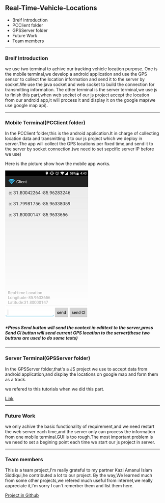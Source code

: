 ## Real-Time-Vehicle-Locations  

+ Breif Introduction
+ PCClient folder
+ GPSServer folder
+ Future Work
+ Team members

---

### Breif Introduction
we use two terminal to achive our tracking vehicle location purpose.
One is the mobile terminal,we develop a android application and use the GPS sensor to collect the
location information and send it to the server by socket.We use the java socket and web socket to build
the connection for transmitting information.
The other terminal is the server terminal,we use js to finish this part,when web socket of our js project
accept the location from our android app,it will process it and display it on the google map(we use google map api).

---
### Mobile Terminal(PCClient folder)
In the PCClient folder,this is the android application.It in charge of collecting location data and transmitting it 
to our js project which we deploy in server.The app will collect the GPS locations per fixed time,and send it to the server
by socket connection.(we need to set sepcific server IP before we use)

Here is the picture show how the mobile app works.

![Figure](https://raw.githubusercontent.com/s2117402/Real-Time-Vehicle-Locations/master/Image/Figure.png)

##### *Press Send button will send the context in edittext to the server,press Send Cl button will send current GPS location to the server(these two buttons are used to do some tests)

---
### Server Terminal(GPSServer folder)
In the GPSServer folder,that's a JS project we use to accept data from android application,and display the locations on
google map and form them as a track.

we refered to this tutorials when we did this part.

[Link](https://www.pubnub.com/blog/2017-02-02-realtime-google-maps-tracking-and-live-geolocation-with-javascript/)

----
### Future Work
we only achive the basic functionality of requirement,and we need restart the web server each time,and the server only can
process the information from one mobile terminal.GUI is too rough.The most important problem is we need to set a begining
point each time we start our js project in server.

---
### Team members
This is a team project,I'm really grateful to my partner Kazi Amanul Islam Siddiqui,he contributed a lot to our project.
By the way,We learned much from some other projects,we refered much useful from internet,we really appreciate it,I'm sorry I
can't remerber them and list them here.

[Project in Github](https://github.com/s2117402/Real-Time-Vehicle-Locations)


